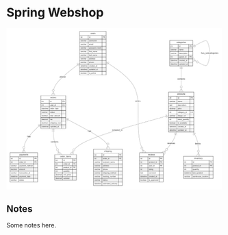 # Spring Webshop
![Alt text ](https://raw.githubusercontent.com/mrbiggleswirth/springWebshop/master/ERD/springWebshop-2.1-claude.png)

## Notes
Some notes here.
